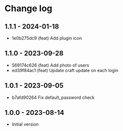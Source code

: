 # Change log

## 1.1.1 - 2024-01-18

* 1e0b275dc9 (feat) Add plugin icon

## 1.1.0 - 2023-09-28
* 569174c626 (feat) Add photo of users
* ed39f84ac1 (feat) Update craft update on each login

## 1.0.1 - 2023-09-05
* b7afd90264 Fix default_password check

## 1.0.0 - 2023-08-14

- Initial version
